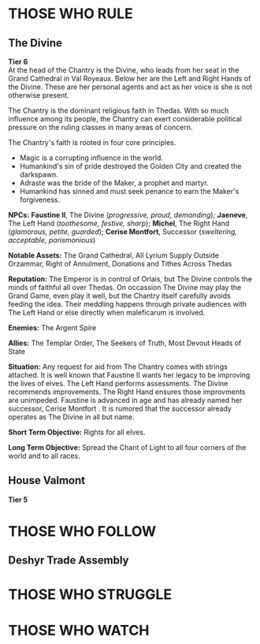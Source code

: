 # THOSE WHO RULE

## The Divine
**Tier 6** <br />
At the head of the Chantry is the Divine, who leads from her seat in the Grand Cathedral in Val Royeaux. Below her are the Left and Right Hands of the Divine. These are her personal agents and act as her voice is she is not otherwise present.

The Chantry is the dominant religious faith in Thedas. With so much influence among its people, the Chantry can exert considerable political pressure on the ruling classes in many areas of concern. 

The Chantry's faith is rooted in four core principles.
* Magic is a corrupting influence in the world.
* Humankind's sin of pride destroyed the Golden City and created the darkspawn.
* Adraste was the bride of the Maker, a prophet and martyr.
* Humankind has sinned and must seek penance to earn the Maker's forgiveness.

**NPCs:** **Faustine II**, The Divine (*progressive, proud, demanding*); **Jaeneve**, The Left Hand (*toothesome, festive, sharp*); **Michel**, The Right Hand (*glamorous, petite, guarded*); **Cerise Montfort**, Successor (*sweltering, acceptable, parismonious*)

**Notable Assets:** The Grand Cathedral, All Lyrium Supply Outside Orzammar, Right of Annulment, Donations and Tithes Across Thedas

**Reputation:** The Emperor is in control of Orlais, but The Divine controls the minds of faithful all over Thedas. On occassion The Divine may play the Grand Game, even play it well, but the Chantry itself carefully avoids feeding the idea. Their meddling happens through private audiences with The Left Hand or else directly when maleficarum is involved.

**Enemies:** The Argent Spire

**Allies:** The Templar Order, The Seekers of Truth, Most Devout Heads of State

**Situation:** Any request for aid from The Chantry comes with strings attached. It is well known that Faustine II wants her legacy to be improving the lives of elves. The Left Hand performs assessments. The Divine recommends improvements. The Right Hand ensures those improvments are unimpeded. Faustine is advanced in age and has already named her successor, Cerise Montfort . It is rumored that the successor already operates as The Divine in all but name.

**Short Term Objective:** Rights for all elves.

**Long Term Objective:** Spread the Chant of Light to all four corners of the world and to all races.

## House Valmont
**Tier 5** <br />

# THOSE WHO FOLLOW

## Deshyr Trade Assembly


# THOSE WHO STRUGGLE

# THOSE WHO WATCH
